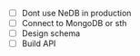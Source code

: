 - [ ] Dont use NeDB in production
- [ ] Connect to MongoDB or sth
- [ ] Design schema
- [ ] Build API
